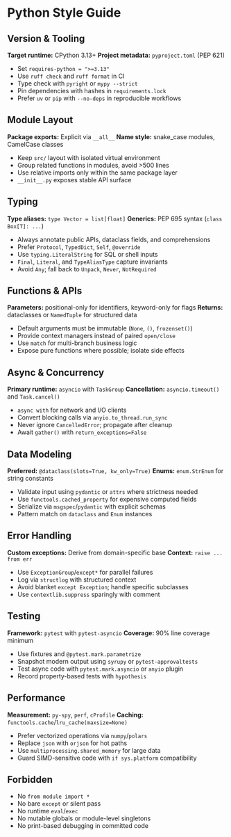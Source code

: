 # Python Style Guide

## Version & Tooling

**Target runtime:** CPython 3.13+
**Project metadata:** `pyproject.toml` (PEP 621)

- Set `requires-python = ">=3.13"`
- Use `ruff check` and `ruff format` in CI
- Type check with `pyright` or `mypy --strict`
- Pin dependencies with hashes in `requirements.lock`
- Prefer `uv` or `pip` with `--no-deps` in reproducible workflows

## Module Layout

**Package exports:** Explicit via `__all__`
**Name style:** snake_case modules, CamelCase classes

- Keep `src/` layout with isolated virtual environment
- Group related functions in modules, avoid >500 lines
- Use relative imports only within the same package layer
- `__init__.py` exposes stable API surface

## Typing

**Type aliases:** `type Vector = list[float]`
**Generics:** PEP 695 syntax (`class Box[T]: ...`)

- Always annotate public APIs, dataclass fields, and comprehensions
- Prefer `Protocol`, `TypedDict`, `Self`, `@override`
- Use `typing.LiteralString` for SQL or shell inputs
- `Final`, `Literal`, and `TypeAliasType` capture invariants
- Avoid `Any`; fall back to `Unpack`, `Never`, `NotRequired`

## Functions & APIs

**Parameters:** positional-only for identifiers, keyword-only for flags
**Returns:** dataclasses or `NamedTuple` for structured data

- Default arguments must be immutable (`None`, `()`, `frozenset()`)
- Provide context managers instead of paired `open/close`
- Use `match` for multi-branch business logic
- Expose pure functions where possible; isolate side effects

## Async & Concurrency

**Primary runtime:** `asyncio` with `TaskGroup`
**Cancellation:** `asyncio.timeout()` and `Task.cancel()`

- `async with` for network and I/O clients
- Convert blocking calls via `anyio.to_thread.run_sync`
- Never ignore `CancelledError`; propagate after cleanup
- Await `gather()` with `return_exceptions=False`

## Data Modeling

**Preferred:** `@dataclass(slots=True, kw_only=True)`
**Enums:** `enum.StrEnum` for string constants

- Validate input using `pydantic` or `attrs` where strictness needed
- Use `functools.cached_property` for expensive computed fields
- Serialize via `msgspec`/`pydantic` with explicit schemas
- Pattern match on `dataclass` and `Enum` instances

## Error Handling

**Custom exceptions:** Derive from domain-specific base
**Context:** `raise ... from err`

- Use `ExceptionGroup`/`except*` for parallel failures
- Log via `structlog` with structured context
- Avoid blanket `except Exception`; handle specific subclasses
- Use `contextlib.suppress` sparingly with comment

## Testing

**Framework:** `pytest` with `pytest-asyncio`
**Coverage:** 90% line coverage minimum

- Use fixtures and `@pytest.mark.parametrize`
- Snapshot modern output using `syrupy` or `pytest-approvaltests`
- Test async code with `pytest.mark.asyncio` or `anyio` plugin
- Record property-based tests with `hypothesis`

## Performance

**Measurement:** `py-spy`, `perf`, `cProfile`
**Caching:** `functools.cache`/`lru_cache(maxsize=None)`

- Prefer vectorized operations via `numpy`/`polars`
- Replace `json` with `orjson` for hot paths
- Use `multiprocessing.shared_memory` for large data
- Guard SIMD-sensitive code with `if sys.platform` compatibility

## Forbidden

- No `from module import *`
- No bare `except` or silent pass
- No runtime `eval`/`exec`
- No mutable globals or module-level singletons
- No print-based debugging in committed code
